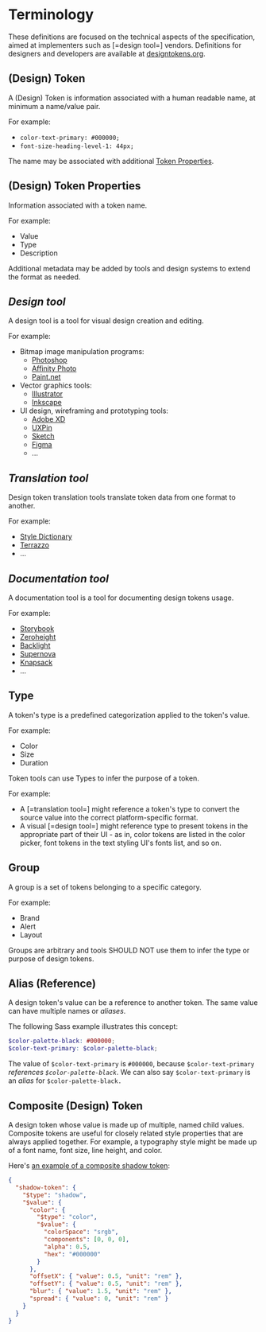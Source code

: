 # Terminology

These definitions are focused on the technical aspects of the specification, aimed at implementers such as [=design tool=] vendors. Definitions for designers and developers are available at [designtokens.org](https://www.designtokens.org/glossary/).

## (Design) Token

A (Design) Token is information associated with a human readable name, at minimum a name/value pair.

For example:

- `color-text-primary: #000000;`
- `font-size-heading-level-1: 44px;`

The name may be associated with additional [Token Properties](#design-token-properties).

<h2 id="design-token-properties">(Design) Token Properties</h2>

Information associated with a token name.

For example:

- Value
- Type
- Description

Additional metadata may be added by tools and design systems to extend the format as needed.

## <dfn>Design tool</dfn>

A design tool is a tool for visual design creation and editing.

For example:

- Bitmap image manipulation programs:
  - [Photoshop](https://www.adobe.com/products/photoshop.html)
  - [Affinity Photo](https://affinity.serif.com/photo)
  - [Paint.net](https://www.getpaint.net/)
- Vector graphics tools:
  - [Illustrator](https://www.adobe.com/products/illustrator.html)
  - [Inkscape](https://inkscape.org/)
- UI design, wireframing and prototyping tools:
  - [Adobe XD](https://www.adobe.com/products/xd.html)
  - [UXPin](https://www.uxpin.com/)
  - [Sketch](https://www.sketch.com/)
  - [Figma](https://www.figma.com/)
  - ...

## <dfn>Translation tool</dfn>

Design token translation tools translate token data from one format to another.

For example:

- [Style Dictionary](https://amzn.github.io/style-dictionary/)
- [Terrazzo](https://github.com/terrazzoapp/terrazzo)
- ...

## <dfn>Documentation tool</dfn>

A documentation tool is a tool for documenting design tokens usage.

For example:

- [Storybook](https://storybook.js.org/)
- [Zeroheight](https://zeroheight.com)
- [Backlight](https://backlight.dev/)
- [Supernova](https://www.supernova.io/)
- [Knapsack](https://www.knapsack.cloud/)
- ...

## Type

A token's type is a predefined categorization applied to the token's value.

For example:

- Color
- Size
- Duration

Token tools can use Types to infer the purpose of a token.

For example:

- A [=translation tool=] might reference a token's type to convert the source value into the correct platform-specific format.
- A visual [=design tool=] might reference type to present tokens in the appropriate part of their UI - as in, color tokens are listed in the color picker, font tokens in the text styling UI's fonts list, and so on.

## Group

A group is a set of tokens belonging to a specific category.

For example:

- Brand
- Alert
- Layout

Groups are arbitrary and tools SHOULD NOT use them to infer the type or purpose of design tokens.

## Alias (Reference)

A design token's value can be a reference to another token. The same value can have multiple names or _aliases_.

The following Sass example illustrates this concept:

```scss
$color-palette-black: #000000;
$color-text-primary: $color-palette-black;
```

The value of `$color-text-primary` is `#000000`, because `$color-text-primary` _references `$color-palette-black`_. We can also say `$color-text-primary` is an _alias_ for `$color-palette-black.`

## Composite (Design) Token

A design token whose value is made up of multiple, named child values. Composite tokens are useful for closely related style properties that are always applied together. For example, a typography style might be made up of a font name, font size, line height, and color.

Here's [an example of a composite shadow token](https://design-tokens.github.io/community-group/format/#example-composite-token-example):

```json
{
  "shadow-token": {
    "$type": "shadow",
    "$value": {
      "color": {
        "$type": "color",
        "$value": {
          "colorSpace": "srgb",
          "components": [0, 0, 0],
          "alpha": 0.5,
          "hex": "#000000"
        }
      },
      "offsetX": { "value": 0.5, "unit": "rem" },
      "offsetY": { "value": 0.5, "unit": "rem" },
      "blur": { "value": 1.5, "unit": "rem" },
      "spread": { "value": 0, "unit": "rem" }
    }
  }
}
```
